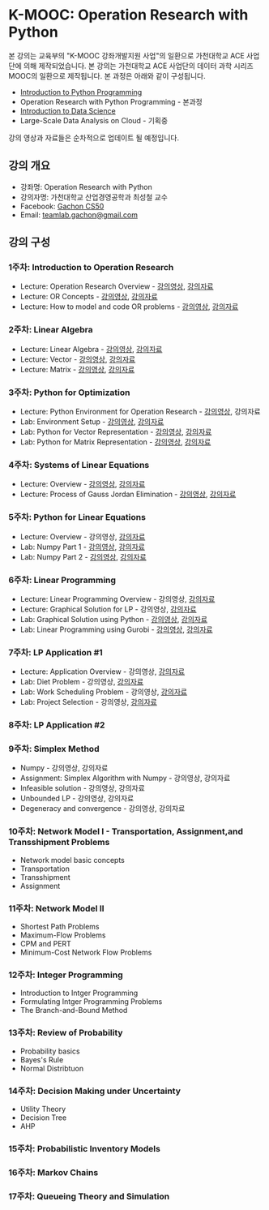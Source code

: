 K-MOOC: Operation Research with Python
======================================

본 강의는 교육부의 "K-MOOC 강좌개발지원 사업"의 일환으로 가천대학교 ACE
사업단에 의해 제작되었습니다. 본 강의는 가천대학교 ACE 사업단의 데이터
과학 시리즈 MOOC의 일환으로 제작됩니다. 본 과정은 아래와 같이
구성됩니다.
- [Introduction to Python Programming](https://github.com/TeamLab/Gachon_CS50_Python_KMOOC)
- Operation Research with Python Programming - 본과정
- [Introduction to Data Science](https://github.com/TeamLab/data_school_at_gachon)
- Large-Scale Data Analysis on Cloud - 기획중

강의 영상과 자료들은 순차적으로 업데이트 될 예정입니다.

## 강의 개요

* 강좌명: Operation Research with Python
* 강의자명: 가천대학교 산업경영공학과 최성철 교수
* Facebook: [Gachon CS50](https://www.facebook.com/GachonCS50)
* Email: teamlab.gachon@gmail.com

## 강의 구성

### 1주차: Introduction to Operation Research

- Lecture: Operation Research Overview -
  [강의영상](https://vimeo.com/200529833/e77d19e230),
  [강의자료](https://doc.co/h3T7mC/D3RiTL)
- Lecture: OR Concepts -
  [강의영상](https://vimeo.com/200532720/aef0e447f5),
  [강의자료](https://doc.co/e2id4b/D3RiTL)
- Lecture: How to model and code OR problems -
  [강의영상](https://vimeo.com/200824850/7fd63a9296),
  [강의자료](https://doc.co/9amvEi/D3RiTL)

### 2주차: Linear Algebra

- Lecture: Linear Algebra -
  [강의영상](https://vimeo.com/201844594/ad4de3c09c),
  [강의자료](https://doc.co/4HegFG/D3RiTL)
- Lecture: Vector - [강의영상](https://vimeo.com/201845189/0e305c314c),
  [강의자료](https://doc.co/4HegFG/D3RiTL)
- Lecture: Matrix - [강의영상](https://vimeo.com/202476406/a68392b43d),
  [강의자료](https://doc.co/tyNqM3/D3RiTL)

### 3주차: Python for Optimization

- Lecture: Python Environment for Operation Research -
  [강의영상](https://vimeo.com/200824978/511ea6f111), 강의자료
- Lab: Environment Setup -
  [강의영상](https://vimeo.com/202051405/91b1763245),
  [강의자료](https://doc.co/CMHm6X/D3RiTL)
- Lab: Python for Vector Representation -
  [강의영상](https://vimeo.com/202051556/47d480d7a8),
  [강의자료](https://doc.co/5LDoYQ/D3RiTL)
- Lab: Python for Matrix Representation -
  [강의영상](https://vimeo.com/202051267/e746ba56a4),
  [강의자료](https://doc.co/sGDpMb/D3RiTL)

### 4주차: Systems of Linear Equations

- Lecture: Overview -
  [강의영상](https://vimeo.com/201843101/ecb673ca19),
  [강의자료](https://doc.co/dzqFM8/D3RiTL)
- Lecture: Process of Gauss Jordan Elimination -
  [강의영상](https://vimeo.com/202475159/d378be798e),
  [강의자료](https://doc.co/Q5Kz9H/D3RiTL)

### 5주차: Python for Linear Equations

- Lecture: Overview - 강의영상, [강의자료](https://doc.co/ePmebL/D3RiTL)
- Lab: Numpy Part 1 -
  [강의영상](https://vimeo.com/202051668/7b689589b3),
  [강의자료](https://doc.co/1rp33T/D3RiTL)
- Lab: Numpy Part 2 -
  [강의영상](https://vimeo.com/202504928/8595bb7eb4),
  [강의자료](https://doc.co/mziVa1/D3RiTL)

### 6주차: Linear Programming

- Lecture: Linear Programming Overview - 강의영상,
  [강의자료](https://doc.co/4n21zH/D3RiTL)
- Lecture: Graphical Solution for LP - 강의영상,
  [강의자료](https://doc.co/UFqcH1/D3RiTL)
- Lab: Graphical Solution using Python -
  [강의영상](https://vimeo.com/202507241/ae725f94b0),
  [강의자료](https://doc.co/7naGkR/D3RiTL)
- Lab: Linear Programming using Gurobi -
  [강의영상](https://vimeo.com/202509934/7b729bfd35),
  [강의자료](https://doc.co/nBwDT1/D3RiTL)

### 7주차: LP Application #1
- Lecture: Application Overview - 강의영상,
  [강의자료]()
- Lab: Diet Problem - 강의영상,
  [강의자료]()
- Lab: Work Scheduling Problem  - 강의영상,
  [강의자료]()
- Lab: Project Selection - 강의영상,
  [강의자료]()

### 8주차: LP Application #2

### 9주차: Simplex Method

- Numpy - 강의영상, 강의자료
- Assignment: Simplex Algorithm with Numpy - 강의영상, 강의자료
- Infeasible solution - 강의영상, 강의자료
- Unbounded LP - 강의영상, 강의자료
- Degeneracy and convergence - 강의영상, 강의자료

### 10주차: Network Model I - Transportation, Assignment,and Transshipment Problems

- Network model basic concepts
- Transportation
- Transshipment
- Assignment

### 11주차: Network Model II

- Shortest Path Problems
- Maximum-Flow Problems
- CPM and PERT
- Minimum-Cost Network Flow Problems

### 12주차: Integer Programming

- Introduction to Intger Programming
- Formulating Intger Programming Problems
- The Branch-and-Bound Method

### 13주차: Review of Probability

- Probability basics
- Bayes's Rule
- Normal Distribtuon

### 14주차: Decision Making under Uncertainty

- Utility Theory
- Decision Tree
- AHP

### 15주차: Probabilistic Inventory Models

### 16주차: Markov Chains

### 17주차: Queueing Theory and Simulation

